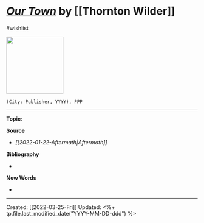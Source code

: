 
# [*Our Town*]() by [[Thornton Wilder]]
#wishlist

<img src="" width=150>

`(City: Publisher, YYYY), PPP`


--- 
**Topic**: 

**Source**
- *[[2022-01-22-Aftermath|Aftermath]]*


**Bibliography**

- 

**New Words**

- 

---
Created: [[2022-03-25-Fri]]
Updated: <%+ tp.file.last_modified_date("YYYY-MM-DD-ddd") %>

